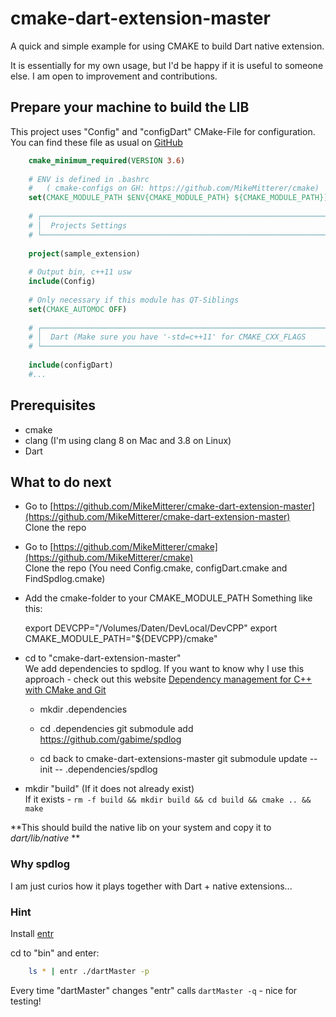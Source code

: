 # cmake-dart-extension-master
A quick and simple example for using CMAKE to build Dart native extension.

It is essentially for my own usage, but I'd be happy if it is useful to someone else.
I am open to improvement and contributions.

## Prepare your machine to build the LIB

This project uses "Config" and "configDart" CMake-File for configuration. You can 
find these file as usual on [GitHub](https://github.com/MikeMitterer/cmake)

```cmake
    cmake_minimum_required(VERSION 3.6)
    
    # ENV is defined in .bashrc
    #   ( cmake-configs on GH: https://github.com/MikeMitterer/cmake)
    set(CMAKE_MODULE_PATH $ENV{CMAKE_MODULE_PATH} ${CMAKE_MODULE_PATH})
    
    # ┌──────────────────────────────────────────────────────────────────┐
    # │  Projects Settings                                               │
    # └──────────────────────────────────────────────────────────────────┘
    
    project(sample_extension)
    
    # Output bin, c++11 usw
    include(Config)
    
    # Only necessary if this module has QT-Siblings
    set(CMAKE_AUTOMOC OFF)
    
    # ┌──────────────────────────────────────────────────────────────────┐
    # │  Dart (Make sure you have '-std=c++11' for CMAKE_CXX_FLAGS       │
    # └──────────────────────────────────────────────────────────────────┘
    
    include(configDart)
    #...
```

## Prerequisites 
   - cmake
   - clang (I'm using clang 8 on Mac and 3.8 on Linux)
   - Dart

## What to do next
   - Go to [https://github.com/MikeMitterer/cmake-dart-extension-master](https://github.com/MikeMitterer/cmake-dart-extension-master)  
   Clone the repo
      
   - Go to [https://github.com/MikeMitterer/cmake](https://github.com/MikeMitterer/cmake)  
   Clone the repo (You need Config.cmake, configDart.cmake and FindSpdlog.cmake)
             
   - Add the cmake-folder to your CMAKE_MODULE_PATH
   Something like this:
   
      
        export DEVCPP="/Volumes/Daten/DevLocal/DevCPP"
        export CMAKE_MODULE_PATH="${DEVCPP}/cmake"
   
   - cd to "cmake-dart-extension-master"  
   We add dependencies to spdlog. If you want to know why I use this approach - check
   out this website [Dependency management for C++ with CMake and Git](https://foonathan.github.io/blog/2016/07/07/cmake-dependency-handling.html)
   
     - mkdir .dependencies
   
     - cd .dependencies
     git submodule add https://github.com/gabime/spdlog
   
     - cd back to cmake-dart-extensions-master
     git submodule update --init -- .dependencies/spdlog
    
   
   - mkdir "build" (If it does not already exist)   
   If it exists - `rm -f build && mkdir build && cd build && cmake .. && make`   
   
   **This should build the native lib on your system and copy it to _dart/lib/native_ ** 

### Why spdlog
I am just curios how it plays together with Dart + native extensions...          
    
    
### Hint
Install [entr](http://entrproject.org/)  

cd to "bin" and enter:
```bash
    ls * | entr ./dartMaster -p
```
Every time "dartMaster" changes "entr" calls `dartMaster -q` - nice for testing!
     
